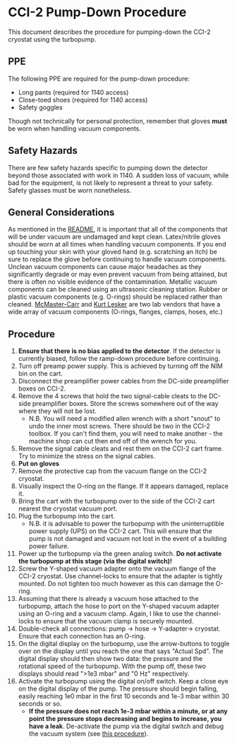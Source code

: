 # CCI-2 Pump-Down Procedure

This document describes the procedure for pumping-down the CCI-2 cryostat using
the turbopump.

## PPE

The following PPE are required for the pump-down procedure:
 - Long pants (required for 1140 access)
 - Close-toed shoes (required for 1140 access)
 - Safety goggles

Though not technically for personal protection, remember that gloves **must** 
be worn when handling vacuum components.

## Safety Hazards

There are few safety hazards specific to pumping down the detector beyond those
associated with work in 1140.
A sudden loss of vacuum, while bad for the equipment, is not likely to 
represent a threat to your safety.
Safety glasses must be worn nonetheless.

## General Considerations

As mentioned in the [README](../README.md), it is important that all of the 
components that will be under vacuum are undamaged and kept clean.
Latex/nitrile gloves should be worn at all times when handling vacuum
components.
If you end up touching your skin with your gloved hand (e.g. scratching an
itch) be sure to replace the glove before continuing to handle vacuum 
components.
Unclean vacuum components can cause major headaches as they significantly 
degrade or may even prevent vacuum from being attained, but there is often no
visible evidence of the contamination.
Metallic vacuum components can be cleaned using an ultrasonic cleaning station.
Rubber or plastic vacuum components (e.g. O-rings) should be replaced rather 
than cleaned.
[McMaster-Carr](https://www.mcmaster.com/) and 
[Kurt Lesker](https://www.lesker.com/) are two lab vendors that have a wide
array of vacuum components (O-rings, flanges, clamps, hoses, etc.)

## Procedure

 1. **Ensure that there is no bias applied to the detector**.
    If the detector is currently biased, follow the ramp-down procedure before
    continuing.
 2. Turn off preamp power supply.
    This is achieved by turning off the NIM bin on the cart.
 3. Disconnect the preamplifier power cables from the DC-side preamplifier
    boxes on CCI-2.
 4. Remove the 4 screws that hold the two signal-cable cleats to the DC-side
    preamplifier boxes.
    Store the screws somewhere out of the way where they will not be lost.
    - N.B. You will need a modified allen wrench with a short "snout" to undo
      the inner most screws.
      There should be two in the CCI-2 toolbox. 
      If you can't find them, you will need to make another - the machine shop
      can cut then end off of the wrench for you.
 5. Remove the signal cable cleats and rest them on the CCI-2 cart frame.
    Try to minimize the stress on the signal cables.
 6. **Put on gloves**
 7. Remove the protective cap from the vacuum flange on the CCI-2 cryostat.
 8. Visually inspect the O-ring on the flange.
    If it appears damaged, replace it.
 9. Bring the cart with the turbopump over to the side of the CCI-2 cart 
    nearest the cryostat vacuum port.
 10. Plug the turbopump into the cart.
     - N.B. it is advisable to power the turbopump with the uninterruptible
       power supply (UPS) on the CCI-2 cart.
       This will ensure that the pump is not damaged and vacuum not lost in the
       event of a building power failure.
 11. Power up the turbopump via the green analog switch.
     **Do not activate the turbopump at this stage (via the digital switch)!**
 12. Screw the Y-shaped vacuum adapter onto the vacuum flange of the CCI-2
     cryostat.
     Use channel-locks to ensure that the adapter is tightly mounted.
     Do not tighten too much however as this can damage the O-ring.
 13. Assuming that there is already a vacuum hose attached to the turbopump,
     attach the hose to port on the Y-shaped vacuum adapter using an O-ring and
     a vacuum clamp.
     Again, I like to use the channel-locks to ensure that the vacuum clamp is
     securely mounted.
 14. Double-check all connections: pump -> hose -> Y-adapter-> cryostat.
     Ensure that each connection has an O-ring.
 15. On the digital display on the turbopump, use the arrow-buttons to toggle
     over on the display until you reach the one that says "Actual Spd".
     The digital display should then show two data: the pressure and the 
     rotational speed of the turbopump.
     With the pump off, these two displays should read ">1e3 mbar" and "0 Hz"
     respectively.
 16. Activate the turbopump using the digital on/off switch.
     Keep a close eye on the digital display of the pump.
     The pressure should begin falling, easily reaching 1e0 mbar in the first
     10 seconds and 1e-3 mbar within 30 seconds or so.
     - **If the pressure does not reach 1e-3 mbar within a minute, or at any 
       point the pressure stops decreasing and begins to increase, you have a
       leak**. De-activate the pump via the digital switch and debug the 
       vacuum system (see [this procedure](./vacuum_debug.md)).
